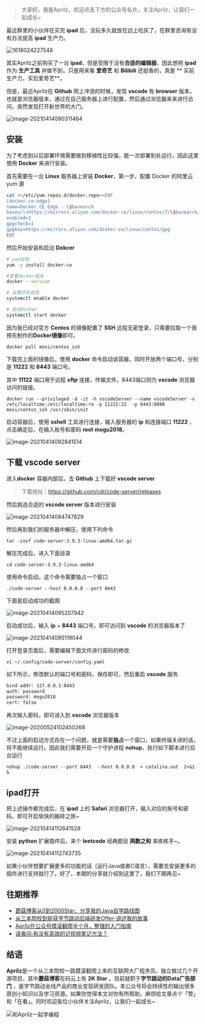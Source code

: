 > 大家好，我是Aprilz，欢迎点击下方的公众号名片，关注Aprilz，让我们一起成长~

最近群里的小伙伴在买完 **ipad** 后，没玩多久就放在边上吃灰了，在群里咨询有没有办法提高 **ipad** 生产力。

![1618024227548](https://cdn.losey.top/blog/1618361129142.jpg)

其实Aprilz之前购买了一台 **ipad**，但是受限于没有**合适的编辑器**，因此想把 **ipad** 作为 **生产工具** 并做不到，只是用来看 **爱奇艺** 和 **Bilibili** 还挺香的，真是 **
买前生产力，买后爱奇艺**。

但是，最近Aprilz在 **Github** 网上冲浪的时候，发现 **vscode** 有 **browser** 版本，也就是浏览器版本，通过在自己服务器上进行配置，然后通过浏览器来来进行访问，突然发现打开新世界的大门。

![image-20210414090311464](https://cdn.losey.top/blog/image-20210414090311464.png)

## 安装

为了考虑到以后部署环境需要做到移植性比较强，能一次部署到处运行，因此这里使用 **Docker** 来进行安装。

首先需要在一台 **Linux** 服务器上安装 **Docker**，第一步，配置 Docker 的阿里云 yum 源

```bash
cat >>/etc/yum.repos.d/docker.repo<<EOF
[docker-ce-edge]
name=Docker CE Edge - \$basearch
baseurl=https://mirrors.aliyun.com/docker-ce/linux/centos/7/\$basearch/edge
enabled=1
gpgcheck=1
gpgkey=https://mirrors.aliyun.com/docker-ce/linux/centos/gpg
EOF
```

然后开始安装和启动 **Dokcer**

```bash
# yum安装
yum -y install docker-ce

#查看docker版本
docker --version  

# 设置开机自启
systemctl enable docker

# 启动docker
systemctl start docker
```

因为我已经对官方 **Centos** 的镜像配置了 **SSH** 远程无密登录，只需要拉取一个我预先制作的**Docker镜像**即可。

```shell
docker pull moxi/centos_ssh
```

下载完上面的镜像后，使用 **docker** 命令启动该容器，同时开放两个端口号，分别是 **11222** 和 **8443** 端口号。

其中 **11122** 端口用于远程 **xftp** 连接，传输文件。8443端口则为 **vscode** 浏览器访问的链接。

```
docker run --privileged -d -it -h vscodeServer --name vscodeServer -v /etc/localtime:/etc/localtime:ro -p 11222:22  -p 8443:8080  moxi/centos_ssh /usr/sbin/init
```

启动容器后，使用 **xshell** 工具进行连接，输入服务器的 **ip** 和连接端口 **11222** ，点击确定后，在输入账号和密码 **root**  **mogu2018**。

![image-20210414092841514](https://cdn.losey.top/blog/image-20210414092841514.png)

## 下载 vscode server

进入**docker** 容器内部后，去 **Github** 上下载好 **vscode server**

> 下载地址：https://github.com/cdr/code-server/releases

然后挑选合适的 **vscode server** 版本进行安装

![image-20210414094747829](https://cdn.losey.top/blog/image-20210414094747829.png)

然后再到我们的服务器中解压，使用下列命令

```
tar -zxvf code-server-3.9.3-linux-amd64.tar.gz
```

解压完成后，进入下面目录

```
cd code-server-3.9.3-linux-amd64
```

使用命令启动，这个命令需要独占一个窗口

```
./code-server --host 0.0.0.0 --port 8443
```

下面是启动成功的截图

![image-20210414095207942](https://cdn.losey.top/blog/image-20210414095207942.png)

启动成功后，输入 **ip** + **8443** 端口号，即可访问到 **vscode** 的浏览器版本了

![image-20210414095119044](https://cdn.losey.top/blog/image-20210414095119044.png)

打开登录页面后，需要编辑下面文件进行密码的修改

```
vi ~/.config/code-server/config.yaml
```

如下所示，修改默认的端口号和密码，保存即可，然后重启 **vscode** 服务

```bash
bind-addr: 127.0.0.1:8443
auth: password
password: mogu2018
cert: false
```

再次输入密码，即可进入到 **vscode** 浏览器版本

![image-20200524102450268](https://cdn.losey.top/blog/image-20200524102450268.png)

不过上面的启动方式存在一个问题，就是需要**独占**一个窗口，如果终端关闭的话，将不能继续运行。因此我们需要开启一个守护进程 **nohup**，执行如下脚本进行后台运行

```
nohup ./code-server --port 8443  --host 0.0.0.0  > catalina.out  2>&1 &
```

## ipad打开

把上述操作都完成后，在 **ipad** 上的 **Safari** 浏览器打开，输入对应的账号和密码，即可开启愉快的搬砖之旅~

![image-20210414112641528](https://cdn.losey.top/blog/image-20210414112641528.png)

安装 **python** 扩展插件后，来个 **leetcode** 经典题目 **两数之和** 来练练手~。

![image-20210414112743735](https://cdn.losey.top/blog/image-20210414112743735.png)

如果小伙伴想要扩展更多的功能的话（运行Java或者C语言），需要去安装更多的插件进行支持就行了。好了，本期的分享就介绍到这里了，我们下期再见~

## 往期推荐

- [蘑菇博客从0到2000Star，分享我的Java自学路线图](https://mp.weixin.qq.com/s/3u6OOYkpj4_ecMzfMqKJRw)
- [从三本院校到斩获字节跳动后端研发Offer-讲述我的故事](https://mp.weixin.qq.com/s/c4rR_aWpmNNFGn-mZBLWYg)
- [Aprilz在公众号摸滚翻爬半个月，整理的入门指南](https://mp.weixin.qq.com/s/Jj1i-mD9Tw0vUEFXi5y54g)
- [读者问:有没有高效的记视频笔记方法？](https://mp.weixin.qq.com/s/QcQnV1yretxmDQr4ELW7_g)

## 结语

**Aprilz**是一个从三本院校一路摸滚翻爬上来的互联网大厂程序员。独立做过几个开源项目，其中**蘑菇博客**在码云上有 **2K Star** 。目前就职于**字节跳动的Data广告部门**
，是字节跳动全线产品的商业变现研发团队。本公众号将会持续性的输出很多原创小知识以及学习资源。如果你觉得本文对你有所帮助，麻烦给文章点个「赞」和「在看」。同时欢迎各位小伙伴关注Aprilz，让我们一起成长~

![和Aprilz一起学编程](https://cdn.losey.top/blog/image-20210122092846701.png)
